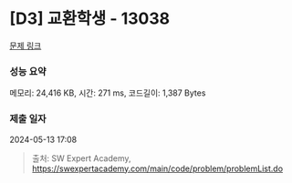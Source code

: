 # [D3] 교환학생 - 13038 

[문제 링크](https://swexpertacademy.com/main/code/problem/problemDetail.do?contestProbId=AXxNn6GaPW4DFASZ) 

### 성능 요약

메모리: 24,416 KB, 시간: 271 ms, 코드길이: 1,387 Bytes

### 제출 일자

2024-05-13 17:08



> 출처: SW Expert Academy, https://swexpertacademy.com/main/code/problem/problemList.do